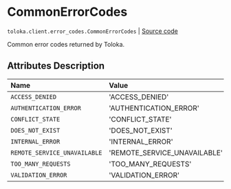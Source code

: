 # CommonErrorCodes
`toloka.client.error_codes.CommonErrorCodes` | [Source code](https://github.com/Toloka/toloka-kit/blob/v1.2.0.post1/src/client/error_codes.py#L8)

Common error codes returned by Toloka.

## Attributes Description

| Name | Value | Description |
| :------| :-----------| :----------| 
`ACCESS_DENIED`|'ACCESS_DENIED'|
`AUTHENTICATION_ERROR`|'AUTHENTICATION_ERROR'|
`CONFLICT_STATE`|'CONFLICT_STATE'|
`DOES_NOT_EXIST`|'DOES_NOT_EXIST'|
`INTERNAL_ERROR`|'INTERNAL_ERROR'|
`REMOTE_SERVICE_UNAVAILABLE`|'REMOTE_SERVICE_UNAVAILABLE'|
`TOO_MANY_REQUESTS`|'TOO_MANY_REQUESTS'|
`VALIDATION_ERROR`|'VALIDATION_ERROR'|

